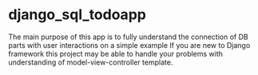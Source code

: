 # django_sql_todoapp
The main purpose of this app is to fully understand the connection of DB parts with user interactions on a simple example
If you are new to Django framework this project may be able to handle your problems with understanding of model-view-controller template.
